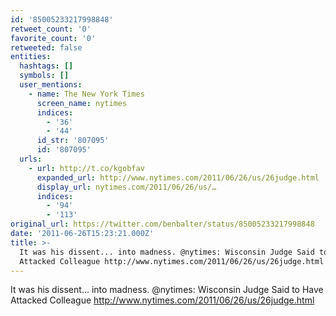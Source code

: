 ```yaml
---
id: '85005233217998848'
retweet_count: '0'
favorite_count: '0'
retweeted: false
entities:
  hashtags: []
  symbols: []
  user_mentions:
    - name: The New York Times
      screen_name: nytimes
      indices:
        - '36'
        - '44'
      id_str: '807095'
      id: '807095'
  urls:
    - url: http://t.co/kgobfav
      expanded_url: http://www.nytimes.com/2011/06/26/us/26judge.html
      display_url: nytimes.com/2011/06/26/us/…
      indices:
        - '94'
        - '113'
original_url: https://twitter.com/benbalter/status/85005233217998848
date: '2011-06-26T15:23:21.000Z'
title: >-
  It was his dissent... into madness. @nytimes: Wisconsin Judge Said to Have
  Attacked Colleague http://www.nytimes.com/2011/06/26/us/26judge.html
---
```


It was his dissent... into madness. @nytimes: Wisconsin Judge Said to Have Attacked Colleague http://www.nytimes.com/2011/06/26/us/26judge.html